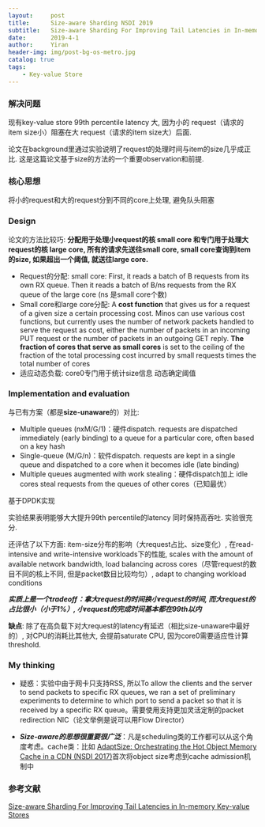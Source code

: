 ```yaml
---
layout:     post
title:      Size-aware Sharding NSDI 2019
subtitle:   Size-aware Sharding For Improving Tail Latencies in In-memory Key-value Stores
date:       2019-4-1
author:     Yiran
header-img: img/post-bg-os-metro.jpg
catalog: true
tags:
    - Key-value Store
---
```



### 解决问题

现有key-value store 99th percentile latency 大, 因为小的 request（请求的item size小）阻塞在大 request（请求的item size大）后面.

论文在background里通过实验说明了request的处理时间与item的size几乎成正比. 这是这篇论文基于size的方法的一个重要observation和前提.
### 核心思想 
将小的request和大的request分到不同的core上处理, 避免队头阻塞

### Design
论文的方法比较巧: **分配用于处理小request的核 small core 和专门用于处理大request的核 large core, 所有的请求先送往small core, small core查询到item的size, 如果超出一个阈值, 就送往large core.**

- Request的分配: small core: First, it reads a batch of B requests from its own RX queue. Then it reads a batch of B/ns requests from  the RX queue of the large core (ns 是small core个数)
- Small core和large core分配: A **cost function** that gives us for a request of a given size a certain processing cost. Minos can use various cost functions, but currently uses the number of network packets handled to serve the request as cost, either the number of packets in an incoming PUT request or the number of packets in an outgoing GET reply. **The fraction of cores that serve as small cores** is set to the ceiling of the fraction of the total processing cost incurred by small requests times the total number of cores
- 适应动态负载: core0专门用于统计size信息 动态确定阈值

### Implementation and evaluation 
   与已有方案（都是**size-unaware**的）对比:

- Multiple queues (nxM/G/1)：硬件dispatch. requests are dispatched immediately (early binding) to a queue for a particular core, often based on a key hash
- Single-queue (M/G/n)：软件dispatch. requests are kept in a single queue and dispatched to a core when it becomes idle (late binding)
- Multiple queues augmented with work stealing：硬件dispatch加上 idle cores steal requests from the queues of other cores（已知最优）

基于DPDK实现

实验结果表明能够大大提升99th percentile的latency 同时保持高吞吐. 实验很充分.


还评估了以下方面: item-size分布的影响（大request占比、size变化）, 在read-intensive and write-intensive workloads下的性能, scales with the amount of available network bandwidth, load balancing across cores（尽管request的数目不同的核上不同, 但是packet数目比较均匀）, adapt to changing workload conditions 

***实质上是一个tradeoff：拿大request的时间换小request的时间, 而大request的占比很小（小于1%）, 小request的完成时间基本都在99th以内***

**缺点**: 除了在高负载下对大request的latency有延迟（相比size-unaware中最好的）, 对CPU的消耗比其他大, 会提前saturate CPU, 因为core0需要适应性计算threshold.

### My thinking

- 疑惑：实验中由于网卡只支持RSS, 所以To allow the clients and the server to send packets to specific RX queues, we ran a set of preliminary experiments to determine to which port to send a packet so that it is received by a specific RX queue。需要使用支持更加灵活定制的packet redirection NIC（论文举例是说可以用Flow Director）

- ***Size-aware的思想很重要很广泛***：凡是scheduling类的工作都可以从这个角度考虑。cache类：比如 [AdaptSize: Orchestrating the Hot Object Memory Cache in a CDN (NSDI 2017)](https://www.cs.cmu.edu/~harchol/Papers/NSDI17.pdf)首次将object size考虑到cache admission机制中


### 参考文献
[Size-aware Sharding For Improving Tail Latencies in In-memory Key-value Stores](https://arxiv.org/pdf/1802.00696.pdf)
